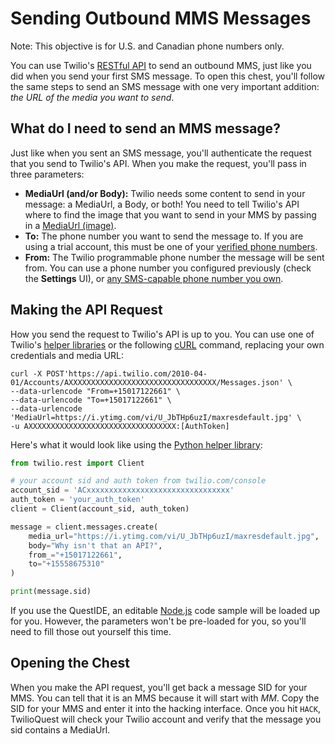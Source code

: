# Sending Outbound MMS Messages

Note: This objective is for U.S. and Canadian phone numbers only.

You can use Twilio's [RESTful API](https://www.twilio.com/docs/sms/api) to send an outbound MMS, just like you did when you send your first SMS message. To open this chest, you'll follow the same steps to send an SMS message with one very important addition: _the URL of the media you want to send_.

## What do I need to send an MMS message?

Just like when you sent an SMS message, you'll authenticate the request that you send to Twilio's API. When you make the request, you'll pass in three parameters:

- **MediaUrl (and/or Body):** Twilio needs some content to send in your message: a MediaUrl, a Body, or both! You need to tell Twilio's API where to find the image that you want to send in your MMS by passing in a [MediaUrl (image)](https://www.twilio.com/docs/sms/api/message-resource#create-a-message-resource).
- **To:** The phone number you want to send the message to. If you are using a trial account, this must be one of your [verified phone numbers](https://www.twilio.com/console/phone-numbers/verified).
- **From:** The Twilio programmable phone number the message will be sent from. You can use a phone number you configured previously (check the **Settings** UI), or [any SMS-capable phone number you own](https://www.twilio.com/console/phone-numbers/incoming).

## Making the API Request

How you send the request to Twilio's API is up to you. You can use one of Twilio's [helper libraries](https://www.twilio.com/docs/libraries) or the following [cURL](https://curl.haxx.se/docs/manual.html) command, replacing your own credentials and media URL:

```
curl -X POST'https://api.twilio.com/2010-04-01/Accounts/AXXXXXXXXXXXXXXXXXXXXXXXXXXXXXXXXX/Messages.json' \
--data-urlencode "From=+15017122661" \
--data-urlencode "To=+15017122661" \
--data-urlencode 'MediaUrl=https://i.ytimg.com/vi/U_JbTHp6uzI/maxresdefault.jpg' \
-u AXXXXXXXXXXXXXXXXXXXXXXXXXXXXXXXXX:[AuthToken]
```

Here's what it would look like using the [Python helper library](https://www.twilio.com/docs/sms/tutorials/how-to-send-sms-messages-python):

```python
from twilio.rest import Client

# your account sid and auth token from twilio.com/console
account_sid = 'ACxxxxxxxxxxxxxxxxxxxxxxxxxxxxxxxx'
auth_token = 'your_auth_token'
client = Client(account_sid, auth_token)

message = client.messages.create(
    media_url="https://i.ytimg.com/vi/U_JbTHp6uzI/maxresdefault.jpg",
    body="Why isn't that an API?",
    from_="+15017122661",
    to="+15558675310"
)

print(message.sid)
```

If you use the QuestIDE, an editable [Node.js](https://nodejs.org/) code sample will be loaded up for you. However, the parameters won't be pre-loaded for you, so you'll need to fill those out yourself this time.

## Opening the Chest

When you make the API request, you'll get back a message SID for your MMS. You can tell that it is an MMS because it will start with _MM_. Copy the SID for your MMS and enter it into the hacking interface. Once you hit `HACK`, TwilioQuest will check your Twilio account and verify that the message you sid contains a MediaUrl.
